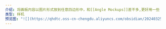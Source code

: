 ```yaml
---
介绍: 将画板内容以图片形式放到任意四边形中，和[[Angle Mockups]]差不多,更好用一些
类型: 样机
预览图: "![](https://qhdtc.oss-cn-chengdu.aliyuncs.com/obsidian/20240325104837.png)"
---
```

